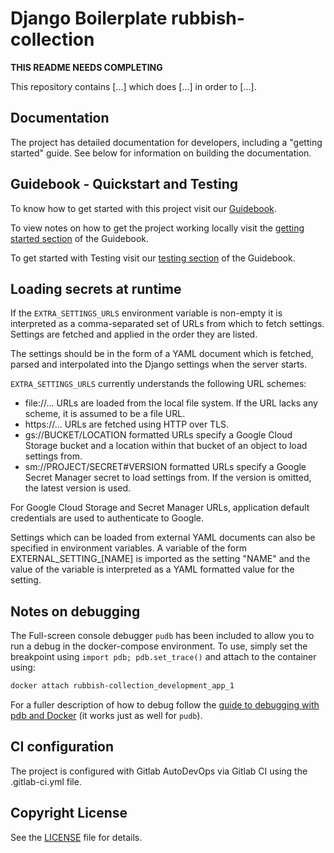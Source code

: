 # Django Boilerplate rubbish-collection

**THIS README NEEDS COMPLETING**

This repository contains [...] which does [...] in order to [...].

## Documentation

The project has detailed documentation for developers, including a "getting
started" guide. See below for information on building the documentation.

## Guidebook - Quickstart and Testing

To know how to get started with this project visit our [Guidebook](https://guidebook.devops.uis.cam.ac.uk/en/latest/notes/webapp-dev-environment/).

To view notes on how to get the project working locally visit the [getting started section](https://guidebook.devops.uis.cam.ac.uk/en/latest/notes/webapp-dev-environment/#getting-started-with-a-project) of the Guidebook.

To get started with Testing visit our [testing section](https://guidebook.devops.uis.cam.ac.uk/en/latest/notes/webapp-dev-environment/#running-tests) of the Guidebook.

## Loading secrets at runtime

If the `EXTRA_SETTINGS_URLS` environment variable is non-empty it is interpreted
as a comma-separated set of URLs from which to fetch settings. Settings are
fetched and applied in the order they are listed.

The settings should be in the form of a YAML document which is fetched, parsed
and interpolated into the Django settings when the server starts.

`EXTRA_SETTINGS_URLS` currently understands the following URL schemes:

* file://... URLs are loaded from the local file system. If the URL
  lacks any scheme, it is assumed to be a file URL.
* https://... URLs are fetched using HTTP over TLS.
* gs://BUCKET/LOCATION formatted URLs specify a Google Cloud Storage
  bucket and a location within that bucket of an object to load settings
  from.
* sm://PROJECT/SECRET#VERSION formatted URLs specify a Google Secret
  Manager secret to load settings from. If the version is omitted, the
  latest version is used.

For Google Cloud Storage and Secret Manager URLs, application default
credentials are used to authenticate to Google.

Settings which can be loaded from external YAML documents can also be specified
in environment variables. A variable of the form EXTERNAL_SETTING_[NAME] is
imported as the setting "NAME" and the value of the variable is interpreted as a
YAML formatted value for the setting.

## Notes on debugging

The Full-screen console debugger `pudb` has been included to allow you to run a debug in the
docker-compose environment. To use, simply set the breakpoint using `import pdb; pdb.set_trace()`
and attach to the container using:

```bash
docker attach rubbish-collection_development_app_1
```

For a fuller description of how to debug follow the
[guide to debugging with pdb and Docker](https://blog.lucasferreira.org/howto/2017/06/03/running-pdb-with-docker-and-gunicorn.html)
(it works just as well for `pudb`).

## CI configuration

The project is configured with Gitlab AutoDevOps via Gitlab CI using the .gitlab-ci.yml file.

## Copyright License

See the [LICENSE](LICENSE) file for details.

